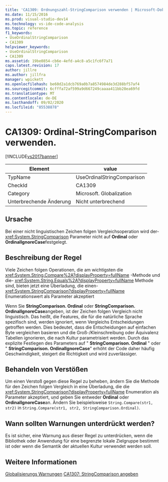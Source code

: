 ```yaml
---
title: 'CA1309: Ordnungszahl-StringComparison verwenden | Microsoft-Dokumentation'
ms.date: 11/15/2016
ms.prod: visual-studio-dev14
ms.technology: vs-ide-code-analysis
ms.topic: reference
f1_keywords:
- UseOrdinalStringComparison
- CA1309
helpviewer_keywords:
- UseOrdinalStringComparison
- CA1309
ms.assetid: 19be0854-cb6e-4efd-a4c8-a5c1fc6f7a71
caps.latest.revision: 17
author: jillre
ms.author: jillfra
manager: wpickett
ms.openlocfilehash: be60d2a1dcb769a0b7a8574984de3d288bf57af4
ms.sourcegitcommit: 6cfffa72af599a9d667249caaaa411bb28ea69fd
ms.translationtype: MT
ms.contentlocale: de-DE
ms.lasthandoff: 09/02/2020
ms.locfileid: "85538878"
---
```

# <a name="ca1309-use-ordinal-stringcomparison"></a>CA1309: Ordinal-StringComparison verwenden.
[!INCLUDE[vs2017banner](../includes/vs2017banner.md)]

|Element|value|
|-|-|
|TypName|UseOrdinalStringComparison|
|CheckId|CA1309|
|Category|Microsoft. Globalization|
|Unterbrechende Änderung|Nicht unterbrechend|

## <a name="cause"></a>Ursache
 Bei einer nicht linguistischen Zeichen folgen Vergleichsoperation wird der- <xref:System.StringComparison> Parameter nicht auf **Ordinal** oder **OrdinalIgnoreCase**festgelegt.

## <a name="rule-description"></a>Beschreibung der Regel
 Viele Zeichen folgen Operationen, die am wichtigsten die <xref:System.String.Compare%2A?displayProperty=fullName> -Methode und die- <xref:System.String.Equals%2A?displayProperty=fullName> Methode sind, bieten jetzt eine Überladung, die einen- <xref:System.StringComparison?displayProperty=fullName> Enumerationswert als Parameter akzeptiert

 Wenn Sie **StringComparison. Ordinal** oder **StringComparison. OrdinalIgnoreCase**angeben, ist der Zeichen folgen Vergleich nicht linguistisch. Das heißt, die Features, die für die natürliche Sprache spezifisch sind, werden ignoriert, wenn Vergleichs Entscheidungen getroffen werden. Dies bedeutet, dass die Entscheidungen auf einfachen Byte vergleichen basieren und die Groß-/Kleinschreibung oder Äquivalenz Tabellen ignorieren, die nach Kultur parametrisiert werden. Durch das explizite Festlegen des Parameters auf " **StringComparison. Ordinal** " oder " **StringComparison. OrdinalIgnoreCase**" erhöht der Code daher häufig Geschwindigkeit, steigert die Richtigkeit und wird zuverlässiger.

## <a name="how-to-fix-violations"></a>Behandeln von Verstößen
 Um einen Verstoß gegen diese Regel zu beheben, ändern Sie die Methode für den Zeichen folgen Vergleich in eine Überladung, die die <xref:System.StringComparison?displayProperty=fullName> Enumeration als Parameter akzeptiert, und geben Sie entweder **Ordinal** oder **OrdinalIgnoreCase**an. Ändern Sie beispielsweise `String.Compare(str1, str2)` in `String.Compare(str1, str2, StringComparison.Ordinal)`.

## <a name="when-to-suppress-warnings"></a>Wann sollten Warnungen unterdrückt werden?
 Es ist sicher, eine Warnung aus dieser Regel zu unterdrücken, wenn die Bibliothek oder Anwendung für eine begrenzte lokale Zielgruppe bestimmt ist oder wenn die Semantik der aktuellen Kultur verwendet werden soll.

## <a name="see-also"></a>Weitere Informationen
 [Globalisierungs Warnungen](../code-quality/globalization-warnings.md) [CA1307: StringComparison angeben](../code-quality/ca1307-specify-stringcomparison.md)
